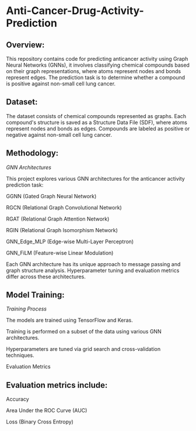# Anti-Cancer-Drug-Activity-Prediction

## Overview:


This repository contains code for predicting anticancer activity using Graph Neural Networks (GNNs), it involves classifying chemical compounds based on their graph representations, where atoms represent nodes and bonds represent edges. The prediction task is to determine whether a compound is positive against non-small cell lung cancer.

## Dataset:


The dataset consists of chemical compounds represented as graphs. Each compound's structure is saved as a Structure Data File (SDF), where atoms represent nodes and bonds as edges. Compounds are labeled as positive or negative against non-small cell lung cancer.

## Methodology:


*GNN Architectures*


This project explores various GNN architectures for the anticancer activity prediction task:

GGNN (Gated Graph Neural Network)

RGCN (Relational Graph Convolutional Network)

RGAT (Relational Graph Attention Network)

RGIN (Relational Graph Isomorphism Network)

GNN_Edge_MLP (Edge-wise Multi-Layer Perceptron)

GNN_FiLM (Feature-wise Linear Modulation)

Each GNN architecture has its unique approach to message passing and graph structure analysis. Hyperparameter tuning and evaluation metrics differ across these architectures.

## Model Training:


*Training Process*


The models are trained using TensorFlow and Keras.


Training is performed on a subset of the data using various GNN architectures.


Hyperparameters are tuned via grid search and cross-validation techniques.


Evaluation Metrics


## Evaluation metrics include:


Accuracy


Area Under the ROC Curve (AUC)


Loss (Binary Cross Entropy)
